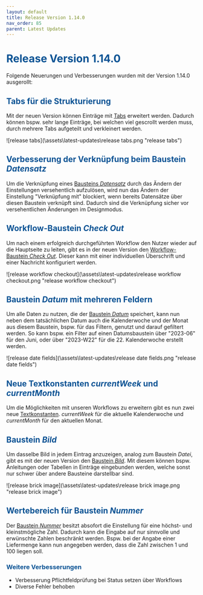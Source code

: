 ```yaml
---
layout: default
title: Release Version 1.14.0
nav_order: 85
parent: Latest Updates
---
```


# <span style="color:#0b5394">**Release Version 1.14.0**</span>

Folgende Neuerungen und Verbesserungen wurden mit der Version 1.14.0 ausgerollt:

## <span style="color:#0b5394">**Tabs für die Strukturierung**</span>

Mit der neuen Version können Einträge mit [Tabs](/docs/global-settings-and-functions.html#tabs) erweitert werden. Dadurch können bspw. sehr lange Einträge, bei welchen viel gescrollt werden muss, durch mehrere Tabs aufgeteilt und verkleinert werden.

![release tabs](\assets\latest-updates\release tabs.png "release tabs")
## <span style="color:#0b5394">**Verbesserung der Verknüpfung beim Baustein *Datensatz***</span>  

Um die Verknüpfung eines [Bausteins *Datensatz*](/docs/record-spec-settings/grand-child-expanded/record.html) durch das Ändern der Einstellungen versehentlich aufzulösen, wird nun das Ändern der Einstellung "Verknüpfung mit" blockiert, wenn bereits Datensätze über diesen Baustein verknüpft sind. Dadurch sind die Verknüpfung sicher vor versehentlichen Änderungen im Designmodus. 

## <span style="color:#0b5394">**Workflow-Baustein *Check Out***</span>  

Um nach einem erfolgreich durchgeführten Workflow den Nutzer wieder auf die Hauptseite zu leiten, gibt es in der neuen Version den [Workflow-Baustein *Check Out*](/docs/workflows/grand-childs-bricks/check-out.html). Dieser kann mit einer individuellen Überschrift und einer Nachricht konfiguriert werden.

![release workflow checkout](\assets\latest-updates\release workflow checkout.png "release workflow checkout")
## <span style="color:#0b5394">**Baustein *Datum* mit mehreren Feldern**</span>  

Um alle Daten zu nutzen, die der [Baustein *Datum*](/docs/record-spec-settings/grand-childs-form/date.html) speichert, kann nun neben dem tatsächlichen Datum auch die Kalenderwoche und der Monat aus diesem Baustein, bspw. für das Filtern, genutzt und darauf gefiltert werden. So kann bspw. ein Filter auf einen Datumsbaustein über "2023-06" für den Juni, oder über "2023-W22" für die 22. Kalenderwoche erstellt werden.

![release date fields](\assets\latest-updates\release date fields.png "release date fields")

## <span style="color:#0b5394">**Neue Textkonstanten *currentWeek* und *currentMonth***</span>  

Um die Möglichkeiten mit unseren Workflows zu erweitern gibt es nun zwei neue [Textkonstanten](/docs/formulary/childs/formula%20date.html#liste-mit-standard-datumsformeln). *currentWeek* für die aktuelle Kalenderwoche und *currentMonth* für den aktuellen Monat.

## <span style="color:#0b5394">**Baustein *Bild***</span>  

Um dasselbe Bild in jedem Eintrag anzuzeigen, analog zum Baustein *Datei*, gibt es mit der neuen Version den [Baustein *Bild*](/docs/record-spec-settings/grand-childs-base/image.html). Mit diesem können bspw. Anleitungen oder Tabellen in Einträge eingebunden werden, welche sonst nur schwer über andere Bausteine darstellbar sind. 

![release brick image](\assets\latest-updates\release brick image.png "release brick image")
## <span style="color:#0b5394">**Wertebereich für Baustein *Nummer***</span>  

Der [Baustein *Nummer*](/docs/record-spec-settings/grand-childs-form/number.html) besitzt absofort die Einstellung für eine höchst- und kleinstmögliche Zahl. Dadurch kann die Eingabe auf nur sinnvolle und erwünschte Zahlen beschränkt werden. Bspw. bei der Angabe einer Liefermenge kann nun angegeben werden, dass die Zahl zwischen 1 und 100 liegen soll.

### <span style="color:#0b5394">**Weitere Verbesserungen**</span>

- Verbesserung Pflichtfeldprüfung bei Status setzen über Workflows
- Diverse Fehler behoben
